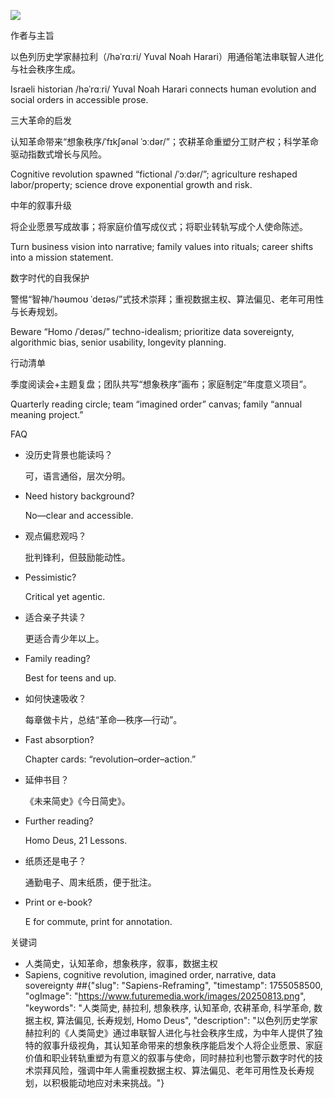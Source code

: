 ![](https://pplx-res.cloudinary.com/image/upload/v1754706481/pplx_project_search_images/9e9ef19074ac60b9596acdee63b56aec6b11b891.png)

作者与主旨

以色列历史学家赫拉利（/həˈrɑːri/ Yuval Noah Harari）用通俗笔法串联智人进化与社会秩序生成。

Israeli historian /həˈrɑːri/ Yuval Noah Harari connects human evolution and social orders in accessible prose.

三大革命的启发

认知革命带来“想象秩序/ˈfɪkʃənəl ˈɔːdər/”；农耕革命重塑分工财产权；科学革命驱动指数式增长与风险。

Cognitive revolution spawned “fictional /ˈɔːdər/”; agriculture reshaped labor/property; science drove exponential growth and risk.

中年的叙事升级

将企业愿景写成故事；将家庭价值写成仪式；将职业转轨写成个人使命陈述。

Turn business vision into narrative; family values into rituals; career shifts into a mission statement.

数字时代的自我保护

警惕“智神/ˈhəʊmoʊ ˈdeɪəs/”式技术崇拜；重视数据主权、算法偏见、老年可用性与长寿规划。

Beware “Homo /ˈdeɪəs/” techno-idealism; prioritize data sovereignty, algorithmic bias, senior usability, longevity planning.

行动清单

季度阅读会+主题复盘；团队共写“想象秩序”画布；家庭制定“年度意义项目”。

Quarterly reading circle; team “imagined order” canvas; family “annual meaning project.”

FAQ

- 没历史背景也能读吗？
    
    可，语言通俗，层次分明。
    
- Need history background?
    
    No—clear and accessible.
    
- 观点偏悲观吗？
    
    批判锋利，但鼓励能动性。
    
- Pessimistic?
    
    Critical yet agentic.
    
- 适合亲子共读？
    
    更适合青少年以上。
    
- Family reading?
    
    Best for teens and up.
    
- 如何快速吸收？
    
    每章做卡片，总结“革命—秩序—行动”。
    
- Fast absorption?
    
    Chapter cards: “revolution–order–action.”
    
- 延伸书目？
    
    《未来简史》《今日简史》。
    
- Further reading?
    
    Homo Deus, 21 Lessons.
    
- 纸质还是电子？
    
    通勤电子、周末纸质，便于批注。
    
- Print or e-book?
    
    E for commute, print for annotation.
    

关键词

- 人类简史，认知革命，想象秩序，叙事，数据主权
- Sapiens, cognitive revolution, imagined order, narrative, data sovereignty
##{"slug": "Sapiens-Reframing", "timestamp": 1755058500, "ogImage": "https://www.futuremedia.work/images/20250813.png", "keywords": "人类简史, 赫拉利, 想象秩序, 认知革命, 农耕革命, 科学革命, 数据主权, 算法偏见, 长寿规划, Homo Deus", "description": "以色列历史学家赫拉利的《人类简史》通过串联智人进化与社会秩序生成，为中年人提供了独特的叙事升级视角，其认知革命带来的想象秩序能启发个人将企业愿景、家庭价值和职业转轨重塑为有意义的叙事与使命，同时赫拉利也警示数字时代的技术崇拜风险，强调中年人需重视数据主权、算法偏见、老年可用性及长寿规划，以积极能动地应对未来挑战。"}